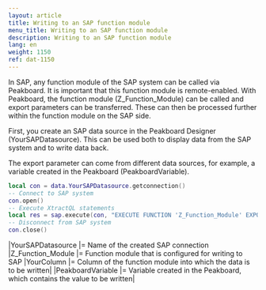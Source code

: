 ```yaml
---
layout: article
title: Writing to an SAP function module
menu_title: Writing to an SAP function module
description: Writing to an SAP function module
lang: en
weight: 1150
ref: dat-1150
---
```


In SAP, any function module of the SAP system can be called via Peakboard. It is important that this function module is remote-enabled. With Peakboard, the function module (Z_Function_Module) can be called and export parameters can be transferred. These can then be processed further within the function module on the SAP side.

First, you create an SAP data source in the Peakboard Designer (YourSAPDatasource). This can be used both to display data from the SAP system and to write data back.

The export parameter can come from different data sources, for example, a variable created in the Peakboard (PeakboardVariable).

```lua
local con = data.YourSAPDatasource.getconnection()
-- Connect to SAP system
con.open()
-- Execute XtractQL statements 
local res = sap.execute(con, "EXECUTE FUNCTION 'Z_Function_Module' EXPORTS YourColumn = '" .. data.PeakboardVariable ... "'")
-- Disconnect from SAP system
con.close()
```

|YourSAPDatasource |= Name of the created SAP connection
|Z_Function_Module |= Function module that is configured for writing to SAP
|YourColumn |= Column of the function module into which the data is to be written|
|PeakboardVariable |= Variable created in the Peakboard, which contains the value to be written|
